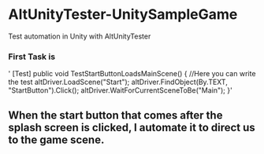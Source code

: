# AltUnityTester-UnitySampleGame
Test automation in Unity with AltUnityTester

### First Task is 

' [Test]
    public void TestStartButtonLoadsMainScene()
    {
        //Here you can write the test
        altDriver.LoadScene("Start");
        altDriver.FindObject(By.TEXT, "StartButton").Click();
        altDriver.WaitForCurrentSceneToBe("Main");
    }'
## When the start button that comes after the splash screen is clicked, I automate it to direct us to the game scene.

